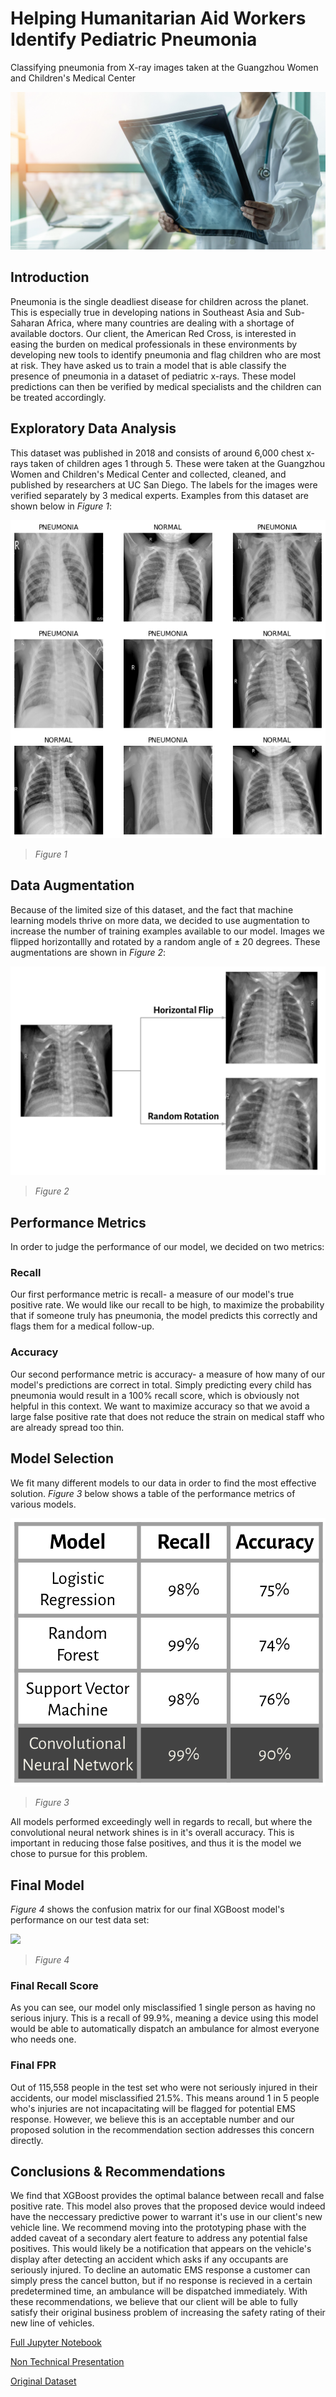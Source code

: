 # Helping Humanitarian Aid Workers Identify Pediatric Pneumonia


Classifying pneumonia from X-ray images taken at the Guangzhou Women and Children's Medical Center


![](./images/image1.jpeg)


## **Introduction**


Pneumonia is the single deadliest disease for children across the planet. This is especially true in developing nations in Southeast Asia and Sub-Saharan Africa, where many countries are dealing with a shortage of available doctors. Our client, the American Red Cross, is interested in easing the burden on medical professionals in these environments by developing new tools to identify pneumonia and flag children who are most at risk. They have asked us to train a model that is able classify the presence of pneumonia in a dataset of pediatric x-rays. These model predictions can then be verified by medical specialists and the children can be treated accordingly. 


## **Exploratory Data Analysis**


This dataset was published in 2018 and consists of around 6,000 chest x-rays taken of children ages 1 through 5. These were taken at the Guangzhou Women and Children's Medical Center and collected, cleaned, and published by researchers at UC San Diego. The labels for the images were verified separately by 3 medical experts. Examples from this dataset are shown below in *Figure 1*:


![](./images/image2.png)


> *Figure 1*


## **Data Augmentation**


Because of the limited size of this dataset, and the fact that machine learning models thrive on more data, we decided to use augmentation to increase the number of training examples available to our model. Images we flipped horizontallly and rotated by a random angle of ± 20 degrees. These augmentations are shown in *Figure 2*:


![](./images/image3.png)


> *Figure 2*


## **Performance Metrics**


In order to judge the performance of our model, we decided on two metrics:


### **Recall**

Our first performance metric is recall- a measure of our model's true positive rate. We would like our recall to be high, to maximize the probability that if someone truly has pneumonia, the model predicts this correctly and flags them for a medical follow-up.

### **Accuracy**

Our second performance metric is accuracy- a measure of how many of our model's predictions are correct in total. Simply predicting every child has pneumonia would result in a 100% recall score, which is obviously not helpful in this context. We want to maximize accuracy so that we avoid a large false positive rate that does not reduce the strain on medical staff who are already spread too thin. 


## **Model Selection**

We fit many different models to our data in order to find the most effective solution. *Figure 3* below shows a table of the performance metrics of various models. 

![](./images/image4.png)

> *Figure 3*

All models performed exceedingly well in regards to recall, but where the convolutional neural network shines is in it's overall accuracy. This is important in reducing those false positives, and thus it is the model we chose to pursue for this problem. 

## **Final Model**

*Figure 4* shows the confusion matrix for our final XGBoost model's performance on our test data set:

![](./images//media/image5.png)

> *Figure 4*

### **Final Recall Score**

As you can see, our model only misclassified 1 single person as having no serious injury. This is a recall of 99.9%, meaning a device using this model would be able to automatically dispatch an ambulance for almost everyone who needs one. 

### **Final FPR**

Out of 115,558 people in the test set who were not seriously injured in their accidents, our model misclassified 21.5%. This means around 1 in 5 people who's injuries are not incapacitating will be flagged for potential EMS response. However, we believe this is an acceptable number and our proposed solution in the recommendation section addresses this concern directly. 


## **Conclusions & Recommendations**

We find that XGBoost provides the optimal balance between recall and false positive rate. This model also proves that the proposed device would indeed have the neccessary predictive power to warrant it's use in our client's new vehicle line. We recommend moving into the prototyping phase with the added caveat of a secondary alert feature to address any potential false positives. This would likely be a notification that appears on the vehicle's display after detecting an accident which asks if any occupants are seriously injured. To decline an automatic EMS response a customer can simply press the cancel button, but if no response is recieved in a certain predetermined time, an ambulance will be dispatched immediately. With these recommendations, we believe that our client will be able to fully satisfy their original business problem of increasing the safety rating of their new line of vehicles.

[Full Jupyter Notebook](https://github.com/ClayHunn/Phase3Project/blob/main/Final.ipynb)  

[Non Technical Presentation](https://github.com/ClayHunn/Phase3Project/blob/main/NonTechnicalPresentation.pdf)  

[Original Dataset](https://data.cityofchicago.org/Transportation/Traffic-Crashes-Crashes/85ca-t3if)

